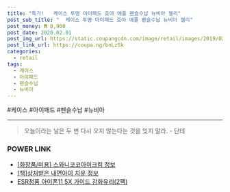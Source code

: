 ```yaml
--- 
title: "특가!   케이스 투명 아이패드 호야 애플 펜슬수납 뉴비아 젤리" 
post_sub_title: "  케이스 투명 아이패드 호야 애플 펜슬수납 뉴비아 젤리" 
post_money: ₩ 8,900 
post_date: 2020.02.01 
post_img_url: https://static.coupangcdn.com/image/retail/images/2019/02/12/17/9/49944c4b-6fba-4d76-8ff0-3785990a5e67.jpg 
post_link_url: https://coupa.ng/bnLzSk 
categories: 
  - retail 
tags: 
  - 케이스 
  - 아이패드 
  - 펜슬수납 
  - 뉴비아 
--- 
```

  #케이스 #아이패드 #펜슬수납 #뉴비아 
<hr> 

> 오늘이라는 날은 두 번 다시 오지 않는다는 것을 잊지 말라. - 단테 


### POWER LINK

* <a href="https://blog.naver.com/fasyy4321/221762844882" target="_blank"> [화장품/미용] 스와니코코아이크림 정보 </a>
* <a href="https://blog.naver.com/fasyy4321/221760434667" target="_blank">[책]상처받은 내면아이 치유 정보</a>
* <a href="https://blog.naver.com/fasyy4321/221791887162" target="_blank">ESR정품 아이폰11 5X 가이드 강화유리(2팩)</a>
